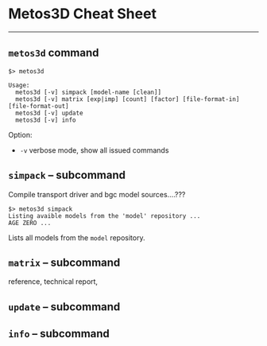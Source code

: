 # Metos3D Cheat Sheet
---
## `metos3d` command

```
$> metos3d

Usage:
  metos3d [-v] simpack [model-name [clean]]
  metos3d [-v] matrix [exp|imp] [count] [factor] [file-format-in] [file-format-out]
  metos3d [-v] update
  metos3d [-v] info
```
Option:

- `-v` verbose mode, show all issued commands

## `simpack` – subcommand
Compile transport driver and bgc model sources....???

```
$> metos3d simpack
Listing avaible models from the 'model' repository ...
AGE ZERO ...
```
Lists all models from the `model` repository.

## `matrix` – subcommand
reference, technical report,

## `update` – subcommand

## `info` – subcommand


